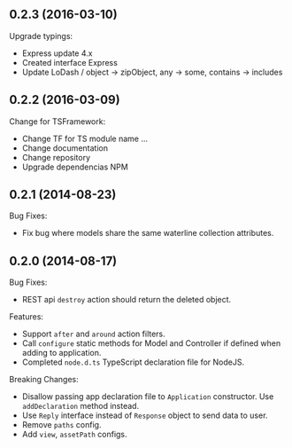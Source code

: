 ## 0.2.3 (2016-03-10)

Upgrade typings:

- Express update 4.x
- Created interface Express
- Update LoDash / object -> zipObject, any -> some, contains -> includes

## 0.2.2 (2016-03-09)

Change for TSFramework:

- Change TF for TS module name ...
- Change documentation
- Change repository
- Upgrade dependencias NPM

## 0.2.1 (2014-08-23)

Bug Fixes:

- Fix bug where models share the same waterline collection attributes.

## 0.2.0 (2014-08-17)

Bug Fixes:

- REST api `destroy` action should return the deleted object.

Features:

- Support `after` and `around` action filters.
- Call `configure` static methods for Model and Controller if defined when adding to application.
- Completed `node.d.ts` TypeScript declaration file for NodeJS.

Breaking Changes:

- Disallow passing app declaration file to `Application` constructor. Use `addDeclaration` method instead.
- Use `Reply` interface instead of `Response` object to send data to user.
- Remove `paths` config.
- Add `view`, `assetPath` configs.